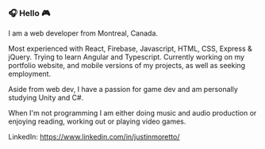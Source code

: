 ### 🎧 Hello 🎮

I am a web developer from Montreal, Canada.

Most experienced with React, Firebase, Javascript, HTML, CSS, Express & jQuery. Trying to learn Angular and Typescript.
Currently working on my portfolio website, and mobile versions of my projects, as well as seeking employment. 

Aside from web dev, I have a passion for game dev and am personally studying Unity and C#.

When I'm not programming I am either doing music and audio production or enjoying reading, working out or playing video games.

LinkedIn: https://www.linkedin.com/in/justinmoretto/
